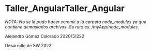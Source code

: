 # Taller_AngularTaller_Angular

*NOTA: No se le pudo hacer commit a la carpeta node_modules ya que contiene demasiados archivos. Su ruta es: /myApp/node_modules.*

Alejandro Gómez Colorado 2020151222

Desarrollo de SW 2022
